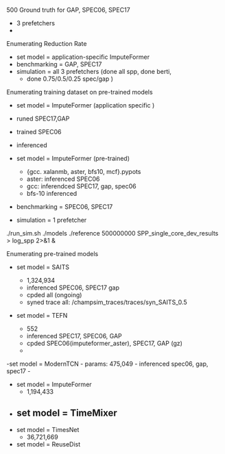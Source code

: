 500 Ground truth for GAP, SPEC06, SPEC17
- 3 prefetchers
-
Enumerating Reduction Rate
- set model = application-specific ImputeFormer
- benchmarking = GAP, SPEC17
- simulation = all 3 prefetchers (done all spp, done berti,
	- done 0.75/0.5/0.25 spec/gap )

Enumerating training dataset on pre-trained models
- set model = ImputeFormer (application specific	)
- runed SPEC17,GAP
- trained SPEC06
- inferenced

- set model = ImputeFormer (pre-trained)
	- {gcc. xalanmb, aster, bfs10, mcf}.pypots	
	- aster: inferenced  SPEC06
	- gcc: inferendced SPEC17, gap, spec06
	- bfs-10 inferenced
- benchmarking = SPEC06, SPEC17
- simulation = 1 prefetcher

./run_sim.sh ./models ./reference 500000000 SPP_single_core_dev_results > log_spp 2>&1 &

Enumerating pre-trained models
- set model = SAITS
	- 1,324,934
	- inferenced SPEC06, SPEC17 gap
	- cpded all (ongoing)
	- syned trace all: /champsim_traces/traces/syn_SAITS_0.5

- set model = TEFN
	- 552
	- inferenced SPEC17, SPEC06, GAP
	- cpded SPEC06(imputeformer_aster), SPEC17, GAP (gz)
	- 

-set model = ModernTCN
	- params:  475,049
	- inferenced spec06, gap, spec17
	- 
- set model = ImputeFormer 
	- 1,194,433
- set model = TimeMixer
	- 
- set model = TimesNet
	- 36,721,669
- set model = ReuseDist
<!--stackedit_data:
eyJoaXN0b3J5IjpbMTQwODUwMTkwMSwtMTE2NTk1NjA2MCwtMT
U4OTk4NDI4NCwzNTYyOTEwNDMsLTExMjA4MDA1NTgsLTI2Mjg5
MDY4NiwtMTQ5ODQ2NTk4MCwtMTYzODA0NTU5MywtMTkzNzQ3ND
Y3OCwxOTY5NDI4NDgsMTA0NjQwOTg5NCwtMTQ2NjI1MjI0MSwt
MTM0NzIzNDMwOSwtMjA0MDkzNTc2MywyMTE1MjEwODQ4LDE2OT
Y3MzY5NjgsLTkxNTg1ODAzMSwtNTA3Njg3ODY0LC0xNjI2NDQy
OTU0LC04NDA2NDcwMjddfQ==
-->